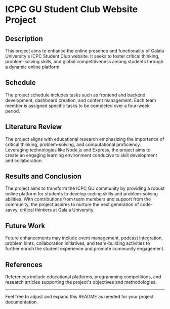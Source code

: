 # ICPC GU Student Club Website Project

## Description

This project aims to enhance the online presence and functionality of Galala University's ICPC Student Club website. It seeks to foster critical thinking, problem-solving skills, and global competitiveness among students through a dynamic online platform.

## Schedule

The project schedule includes tasks such as frontend and backend development, dashboard creation, and content management. Each team member is assigned specific tasks to be completed over a four-week period.

## Literature Review

The project aligns with educational research emphasizing the importance of critical thinking, problem-solving, and computational proficiency. Leveraging technologies like Node.js and Express, the project aims to create an engaging learning environment conducive to skill development and collaboration.

## Results and Conclusion

The project aims to transform the ICPC GU community by providing a robust online platform for students to develop coding skills and problem-solving abilities. With contributions from team members and support from the community, the project aspires to nurture the next generation of code-savvy, critical thinkers at Galala University.

## Future Work

Future enhancements may include event management, podcast integration, problem hints, collaboration initiatives, and team-building activities to further enrich the student experience and promote community engagement.

## References

References include educational platforms, programming competitions, and research articles supporting the project's objectives and methodologies.

---

Feel free to adjust and expand this README as needed for your project documentation.
